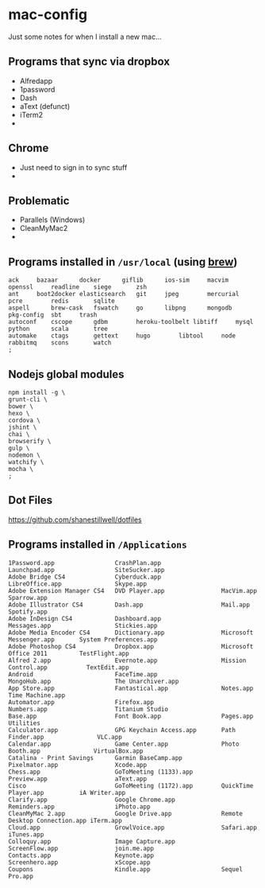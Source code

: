 mac-config
==========

Just some notes for when I install a new mac... 


## Programs that sync via dropbox  
* Alfredapp
* 1password
* Dash
* aText (defunct)
* iTerm2
* 

## Chrome
* Just need to sign in to sync stuff
* 

## Problematic
* Parallels (Windows)
* CleanMyMac2
* 

## Programs installed in `/usr/local` (using [brew](http://brew.sh/))
```
ack		bazaar		docker		giflib		ios-sim		macvim		openssl		readline	siege		zsh
ant		boot2docker	elasticsearch	git		jpeg		mercurial	pcre		redis		sqlite
aspell		brew-cask	fswatch		go		libpng		mongodb		pkg-config	sbt		trash
autoconf	cscope		gdbm		heroku-toolbelt	libtiff		mysql		python		scala		tree
automake	ctags		gettext		hugo		libtool		node		rabbitmq	scons		watch
;
```

## Nodejs global modules
```
npm install -g \
grunt-cli \
bower \
hexo \
cordova \
jshint \
chai \
browserify \
gulp \
nodemon \
watchify \
mocha \
;
```

## Dot Files
https://github.com/shanestillwell/dotfiles

## Programs installed in `/Applications`  

```
1Password.app                 CrashPlan.app                 Launchpad.app                 SiteSucker.app
Adobe Bridge CS4              Cyberduck.app                 LibreOffice.app               Skype.app
Adobe Extension Manager CS4   DVD Player.app                MacVim.app                    Sparrow.app
Adobe Illustrator CS4         Dash.app                      Mail.app                      Spotify.app
Adobe InDesign CS4            Dashboard.app                 Messages.app                  Stickies.app
Adobe Media Encoder CS4       Dictionary.app                Microsoft Messenger.app       System Preferences.app
Adobe Photoshop CS4           Dropbox.app                   Microsoft Office 2011         TestFlight.app
Alfred 2.app                  Evernote.app                  Mission Control.app           TextEdit.app
Android                       FaceTime.app                  MongoHub.app                  The Unarchiver.app
App Store.app                 Fantastical.app               Notes.app                     Time Machine.app
Automator.app                 Firefox.app                   Numbers.app                   Titanium Studio
Base.app                      Font Book.app                 Pages.app                     Utilities
Calculator.app                GPG Keychain Access.app       Path Finder.app               VLC.app
Calendar.app                  Game Center.app               Photo Booth.app               VirtualBox.app
Catalina - Print Savings      Garmin BaseCamp.app           Pixelmator.app                Xcode.app
Chess.app                     GoToMeeting (1133).app        Preview.app                   aText.app
Cisco                         GoToMeeting (1172).app        QuickTime Player.app          iA Writer.app
Clarify.app                   Google Chrome.app             Reminders.app                 iPhoto.app
CleanMyMac 2.app              Google Drive.app              Remote Desktop Connection.app iTerm.app
Cloud.app                     GrowlVoice.app                Safari.app                    iTunes.app
Colloquy.app                  Image Capture.app             ScreenFlow.app                join.me.app
Contacts.app                  Keynote.app                   Screenhero.app                xScope.app
Coupons                       Kindle.app                    Sequel Pro.app
```
